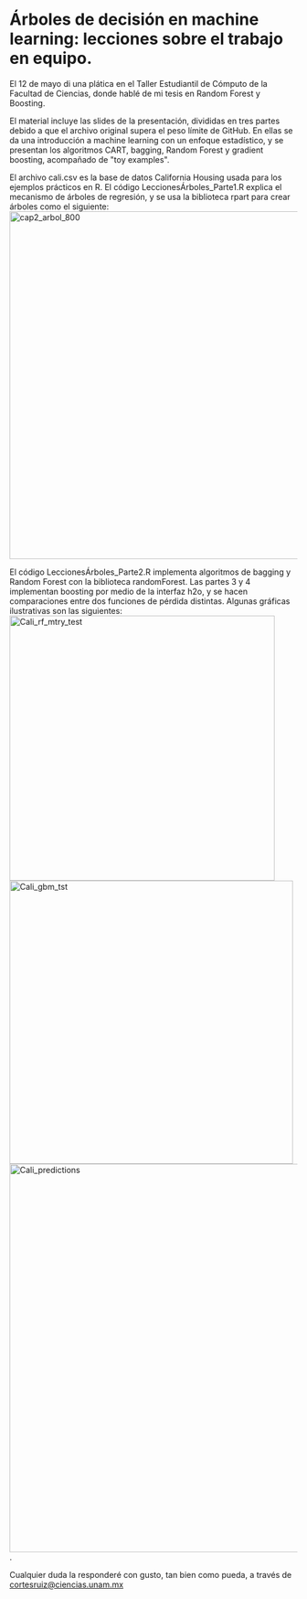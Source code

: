 # Árboles de decisión en machine learning: lecciones sobre el trabajo en equipo.
El 12 de mayo di una plática en el Taller Estudiantil de Cómputo de la Facultad de Ciencias, donde hablé de mi tesis en Random Forest y Boosting.

El material incluye las slides de la presentación, divididas en tres partes debido a que el archivo original supera el peso límite de GitHub. En ellas se da una introducción a machine learning con un enfoque estadístico, y se presentan los algoritmos CART, bagging, Random Forest y gradient boosting, acompañado de "toy examples".

El archivo cali.csv es la base de datos California Housing usada para los ejemplos prácticos en R.
El código LeccionesÁrboles_Parte1.R explica el mecanismo de árboles de regresión, y se usa la biblioteca rpart para crear árboles como el siguiente:
<img width="609" alt="cap2_arbol_800" src="https://user-images.githubusercontent.com/73151688/118307606-8abfc700-b4b0-11eb-81e8-3a5d6336b022.png">

El código LeccionesÁrboles_Parte2.R implementa algoritmos de bagging y Random Forest con la biblioteca randomForest. Las partes 3 y 4 implementan boosting por medio de la interfaz h2o, y se hacen comparaciones entre dos funciones de pérdida distintas. Algunas gráficas ilustrativas son las siguientes:
<img width="464" alt="Cali_rf_mtry_test" src="https://user-images.githubusercontent.com/73151688/118307910-f1dd7b80-b4b0-11eb-8e29-60a0a2ee9c90.png">
<img width="496" alt="Cali_gbm_tst" src="https://user-images.githubusercontent.com/73151688/118307929-f73ac600-b4b0-11eb-8503-bcd6d96deb8a.png">
<img width="680" alt="Cali_predictions" src="https://user-images.githubusercontent.com/73151688/118308004-0c175980-b4b1-11eb-8d64-de6d489c819d.png">.

Cualquier duda la responderé con gusto, tan bien como pueda, a través de cortesruiz@ciencias.unam.mx
